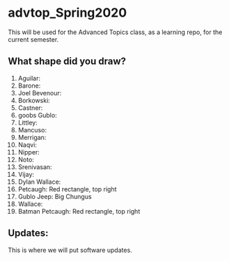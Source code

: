 # advtop_Spring2020
This will be used for the Advanced Topics class, as a learning repo, for the current semester.

## What shape did you draw?
1. Aguilar:
2. Barone: 
3. Joel Bevenour: 
4. Borkowski:
5. Castner: 
6. goobs Gublo:
7. Littley:
8. Mancuso:
9. Merrigan:
10. Naqvi:
11. Nipper:
12. Noto: 
13. Srenivasan:
14. Vijay:
15. Dylan Wallace:
16. Petcaugh: Red rectangle, top right
14. Gublo  Jeep: Big Chungus
15. Wallace:
16. Batman Petcaugh: Red rectangle, top right

## Updates:
This is where we will put software updates.
